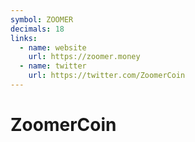 ```yaml
---
symbol: ZOOMER
decimals: 18
links:
  - name: website
    url: https://zoomer.money
  - name: twitter
    url: https://twitter.com/ZoomerCoin
---
```


# ZoomerCoin
